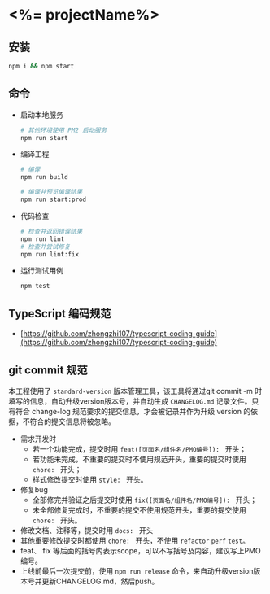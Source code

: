 # <%= projectName%>

## 安装
```sh
npm i && npm start
```

## 命令
- 启动本地服务
    ```sh
    # 其他环境使用 PM2 启动服务
    npm run start
    ```
- 编译工程
    ```sh
    # 编译
    npm run build

    # 编译并预览编译结果
    npm run start:prod
    ```
- 代码检查
    ```sh
    # 检查并返回错误结果
    npm run lint
    # 检查并尝试修复
    npm run lint:fix
    ```
- 运行测试用例
    ```sh
    npm test
    ```

## TypeScript 编码规范
- [https://github.com/zhongzhi107/typescript-coding-guide](https://github.com/zhongzhi107/typescript-coding-guide)

## git commit 规范
本工程使用了 `standard-version` 版本管理工具，该工具将通过git commit -m 时填写的信息，自动升级version版本号，并自动生成 `CHANGELOG.md` 记录文件。只有符合 change-log 规范要求的提交信息，才会被记录并作为升级 version 的依据，不符合的提交信息将被忽略。

- 需求开发时
    - 若一个功能完成，提交时用 `feat([页面名/组件名/PMO编号]): ` 开头；
    - 若功能未完成，不重要的提交时不使用规范开头，重要的提交时使用 `chore: ` 开头；
    - 样式修改提交时使用 `style: ` 开头。
- 修复bug
  - 全部修完并验证之后提交时使用 `fix([页面名/组件名/PMO编号]): ` 开头；
  - 未全部修复完成时，不重要的提交不使用规范开头，重要的提交使用`chore: ` 开头。
- 修改文档、注释等，提交时用 `docs: ` 开头
- 其他重要修改提交时都使用 `chore: ` 开头，不使用 `refactor` `perf` `test`。
- feat、 fix 等后面的括号内表示scope，可以不写括号及内容，建议写上PMO编号。
- 上线前最后一次提交前，使用 `npm run release` 命令，来自动升级version版本号并更新CHANGELOG.md，然后push。
